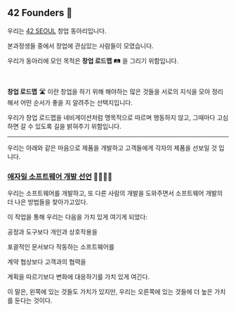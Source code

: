 ## 42 Founders 👋

우리는 <a href="https://42seoul.kr/seoul42/main/view" target="_blank">42 SEOUL</a> 창업 동아리입니다.

본과정생들 중에서 창업에 관심있는 사람들이 모였습니다.

우리가 동아리에 모인 목적은 **창업 로드맵** 🛤 을 그리기 위함입니다.

<br />

**창업 로드맵** 🛣 이란 창업을 하기 위해 해야하는 많은 것들을 서로의 지식을 모아 정리해서 어떤 순서가 좋을 지 알려주는 선택지입니다.

우리가 창업 로드맵을 네비게이션처럼 맹목적으로 따르며 행동하지 않고, 그때마다 고심하면 갈 수 있도록 길을 밝혀주기 위함입니다.

---

우리는 아래와 같은 마음으로 제품을 개발하고 고객들에게 각자의 제품을 선보일 것 입니다.

### <a href="http://agilemanifesto.org/" target="_blank">애자일 소프트웨어 개발 선언</a> 🙋‍♂️🙋‍♀️

우리는 소프트웨어를 개발하고, 또 다른 사람의 개발을 도와주면서 소프트웨어 개발의 더 나은 방법들을 찾아가고있다.

이 작업을 통해 우리는 다음을 가치 있게 여기게 되었다:

공정과 도구보다 개인과 상호작용을

포괄적인 문서보다 작동하는 소프트웨어를

계약 협상보다 고객과의 협력을

계획을 따르기보다 변화에 대응하기를 가치 있게 여긴다.

이 말은, 왼쪽에 있는 것들도 가치가 있지만, 우리는 오른쪽에 있는 것들에 더 높은 가치를 둔다는 것이다.

<!--

**Here are some ideas to get you started:**

A short introduction - what is your organization all about?
🌈 Contribution guidelines - how can the community get involved?
👩‍💻 Useful resources - where can the community find your docs? Is there anything else the community should know?
🍿 Fun facts - what does your team eat for breakfast?
🧙 Remember, you can do mighty things with the power of [Markdown](https://docs.github.com/github/writing-on-github/getting-started-with-writing-and-formatting-on-github/basic-writing-and-formatting-syntax)
-->
